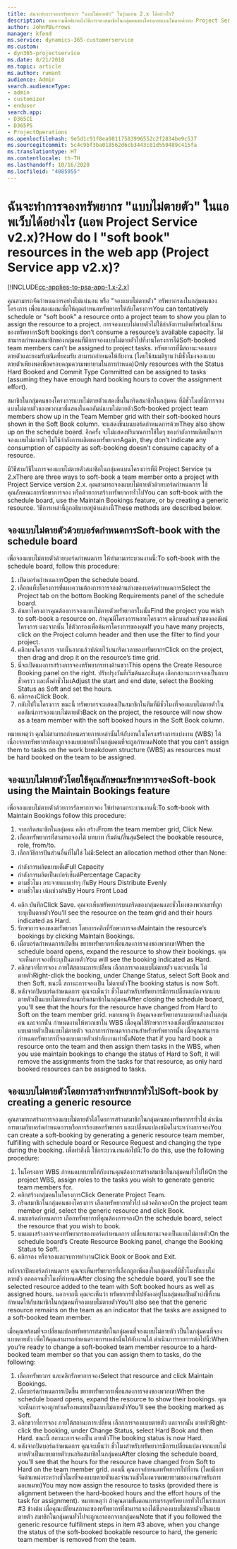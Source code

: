 ```yaml
---
title: ฉันจะทำการจองทรัพยากร "แบบไม่ตายตัว" ในรุ่นแอพ 2.x ได้อย่างไร?
description: บทความนี้อธิบายถึงวิธีการจองสมาชิกในกลุ่มคนของโครงการแบบไม่ตายด้วยบ Project Service
author: JohnPBurrows
manager: kfend
ms.service: dynamics-365-customerservice
ms.custom:
- dyn365-projectservice
ms.date: 8/21/2018
ms.topic: article
ms.author: rumant
audience: Admin
search.audienceType:
- admin
- customizer
- enduser
search.app:
- D365CE
- D365PS
- ProjectOperations
ms.openlocfilehash: 9e5d1c91f8ea98117583996552c2f2834be9c537
ms.sourcegitcommit: 5c4c9bf3ba018562d6cb3443c01d550489c415fa
ms.translationtype: HT
ms.contentlocale: th-TH
ms.lasthandoff: 10/16/2020
ms.locfileid: "4085955"
---
```

# <a name="how-do-i-soft-book-resources-in-the-web-app-project-service-app-v2x"></a><span data-ttu-id="76ce2-103">ฉันจะทำการจองทรัพยากร "แบบไม่ตายตัว" ในแอพเว็บได้อย่างไร (แอพ Project Service v2.x)?</span><span class="sxs-lookup"><span data-stu-id="76ce2-103">How do I "soft book" resources in the web app (Project Service app v2.x)?</span></span>

[!INCLUDE[cc-applies-to-psa-app-1.x-2.x](../includes/cc-applies-to-psa-app-1x-2x.md)]

<span data-ttu-id="76ce2-104">คุณสามารถจัดกำหนดการอย่างไม่แน่นอน หรือ "จองแบบไม่ตายตัว" ทรัพยากรลงในกลุ่มคนของโครงการ เพื่อแสดงแผนเพื่อให้คุณกำหนดทรัพยากรให้กับโครงการ</span><span class="sxs-lookup"><span data-stu-id="76ce2-104">You can tentatively schedule or "soft book" a resource onto a project team to show you plan to assign the resource to a project.</span></span> <span data-ttu-id="76ce2-105">การจองแบบไม่ตายตัวไม่ใช้กำลังการผลิตที่พร้อมใช้งานของทรัพยากร</span><span class="sxs-lookup"><span data-stu-id="76ce2-105">Soft bookings don’t consume a resource’s available capacity.</span></span> <span data-ttu-id="76ce2-106">ไม่สามารถกำหนดสมาชิกของกลุ่มคนที่มีการจองแบบไม่ตายตัวไปที่งานโครงการได้</span><span class="sxs-lookup"><span data-stu-id="76ce2-106">Soft-booked team members can’t be assigned to project tasks.</span></span> <span data-ttu-id="76ce2-107">ทรัพยากรที่มีสถานะจองแบบตายตัวและยอมรับชนิดที่ยอมรับ สามารถกำหนดให้กับงาน (โดยใช้สมมติฐานว่ามีชั่วโมงจองแบบตายตัวเพียงพอเพื่อครอบคลุมความพยายามในการกำหนด)</span><span class="sxs-lookup"><span data-stu-id="76ce2-107">Only resources with the Status Hard Booked and Commit Type Committed can be assigned to tasks (assuming they have enough hard booking hours to cover the assignment effort).</span></span>

<span data-ttu-id="76ce2-108">สมาชิกในกลุ่มคนของโครงการแบบไม่ตายตัวแสดงขึ้นในกริดสมาชิกในกลุ่มคน ที่มีชั่วโมงที่มีการจองแบบไม่ตายตัวของพวกเขาที่แสดงในคอลัมน์แบบไม่ตายตัว</span><span class="sxs-lookup"><span data-stu-id="76ce2-108">Soft-booked project team members show up in the Team Member grid with their soft-booked hours shown in the Soft Book column.</span></span> <span data-ttu-id="76ce2-109">จะแสดงขึ้นบนบอร์ดกำหนดการด้วย</span><span class="sxs-lookup"><span data-stu-id="76ce2-109">They also show up on the schedule board.</span></span> <span data-ttu-id="76ce2-110">อีกครั้ง จะไม่แสดงปริมาณการใช้ใดๆ ของกำลังการผลิตเป็นการจองแบบไม่ตายตัว ไม่ใช้กำลังการผลิตของทรัพยากร</span><span class="sxs-lookup"><span data-stu-id="76ce2-110">Again, they don’t indicate any consumption of capacity as soft-booking doesn’t consume capacity of a resource.</span></span>

<span data-ttu-id="76ce2-111">มีวิธีสามวิธีในการจองแบบไม่ตายตัวสมาชิกในกลุ่มคนบนโครงการที่มี Project Service รุ่น 2.x</span><span class="sxs-lookup"><span data-stu-id="76ce2-111">There are three ways to soft-book a team member onto a project with Project Service version 2.x.</span></span> <span data-ttu-id="76ce2-112">คุณสามารถจองแบบไม่ตายตัวด้วยบอร์ดกำหนดการ ใช้คุณลักษณะการรักษาการจอง หรือด้วยการสร้างทรัพยากรทั่วไป</span><span class="sxs-lookup"><span data-stu-id="76ce2-112">You can soft-book with the schedule board, use the Maintain Bookings feature, or by creating a generic resource.</span></span> <span data-ttu-id="76ce2-113">วิธีการเหล่านี้ถูกอธิบายอยู่ด้านล่างนี้</span><span class="sxs-lookup"><span data-stu-id="76ce2-113">These methods are described below.</span></span>

## <a name="soft-book-with-the-schedule-board"></a><span data-ttu-id="76ce2-114">จองแบบไม่ตายตัวด้วยบอร์ดกำหนดการ</span><span class="sxs-lookup"><span data-stu-id="76ce2-114">Soft-book with the schedule board</span></span>

<span data-ttu-id="76ce2-115">เพื่อจองแบบไม่ตายตัวด้วยบอร์ดกำหนดการ ให้ทำตามกระบวนงานนี้:</span><span class="sxs-lookup"><span data-stu-id="76ce2-115">To soft-book with the schedule board, follow this procedure:</span></span> 
1. <span data-ttu-id="76ce2-116">เปิดบอร์ดกำหนดการ</span><span class="sxs-lookup"><span data-stu-id="76ce2-116">Open the schedule board.</span></span>
2. <span data-ttu-id="76ce2-117">เลือกแท็บโครงการที่แผงความต้องการการจองด้านล่างของบอร์ดกำหนดการ</span><span class="sxs-lookup"><span data-stu-id="76ce2-117">Select the Project tab on the bottom Booking Requirements panel of the schedule board.</span></span>
3. <span data-ttu-id="76ce2-118">ค้นหาโครงการคุณต้องการจองแบบไม่ตายตัวทรัพยากรในนั้น</span><span class="sxs-lookup"><span data-stu-id="76ce2-118">Find the project you wish to soft-book a resource on.</span></span> <span data-ttu-id="76ce2-119">ถ้าคุณมีโครงการหลายโครงการ คลิกบนส่วนหัวของคอลัมน์โครงการ และจากนั้น ใช้ตัวกรองเพื่อค้นหาโครงการของคุณ</span><span class="sxs-lookup"><span data-stu-id="76ce2-119">If you have many projects, click on the Project column header and then use the filter to find your project.</span></span>
4. <span data-ttu-id="76ce2-120">คลิกบนโครงการ จากนั้นลากแล้วปล่อยไว้บนกริดเวลาของทรัพยากร</span><span class="sxs-lookup"><span data-stu-id="76ce2-120">Click on the project, then drag and drop it on the resource’s time grid.</span></span>
5. <span data-ttu-id="76ce2-121">นี่จะเปิดแผงการสร้างการจองทรัพยากรทางด้านขวา</span><span class="sxs-lookup"><span data-stu-id="76ce2-121">This opens the Create Resource Booking panel on the right.</span></span> <span data-ttu-id="76ce2-122">ปรับปรุงวันที่เริ่มต้นและสิ้นสุด เลือกสถานะการจองเป็นแบบชั่วคราว และตั้งค่าชั่วโมง</span><span class="sxs-lookup"><span data-stu-id="76ce2-122">Adjust the start and end date, select the Booking Status as Soft and set the hours.</span></span> 
6. <span data-ttu-id="76ce2-123">คลิกจอง</span><span class="sxs-lookup"><span data-stu-id="76ce2-123">Click Book.</span></span>
7. <span data-ttu-id="76ce2-124">กลับไปในโครงการ ขณะนี้ ทรัพยากรจะแสดงเป็นสมาชิกในทีมที่มีชั่วโมงที่จองแบบไม่ตายตัวในคอลัมน์การจองแบบไม่ตายตัว</span><span class="sxs-lookup"><span data-stu-id="76ce2-124">Back on the project, the resource will now show as a team member with the soft booked hours in the Soft Book column.</span></span>

<span data-ttu-id="76ce2-125">หมายเหตุว่า คุณไม่สามารถกำหนดรายการเหล่านั้นให้กับงานในโครงสร้างการแบ่งงาน (WBS) ได้ เนื่องจากทรัพยากรต้องถูกจองแบบตายตัวในกลุ่มคนที่จะถูกกำหนด</span><span class="sxs-lookup"><span data-stu-id="76ce2-125">Note that you can’t assign them to tasks on the work breakdown structure (WBS) as resources must be hard booked on the team to be assigned.</span></span>

## <a name="soft-book-using-the-maintain-bookings-feature"></a><span data-ttu-id="76ce2-126">จองแบบไม่ตายตัวโดยใช้คุณลักษณะรักษาการจอง</span><span class="sxs-lookup"><span data-stu-id="76ce2-126">Soft-book using the Maintain Bookings feature</span></span>

<span data-ttu-id="76ce2-127">เพื่อจองแบบไม่ตายตัวด้วยการรักษาการจอง ให้ทำตามกระบวนงานนี้:</span><span class="sxs-lookup"><span data-stu-id="76ce2-127">To soft-book with Maintain Bookings follow this procedure:</span></span>
1. <span data-ttu-id="76ce2-128">จากกริดสมาชิกในกลุ่มคน คลิก สร้าง</span><span class="sxs-lookup"><span data-stu-id="76ce2-128">From the team member grid, Click New.</span></span>
2. <span data-ttu-id="76ce2-129">เลือกทรัพยากรที่สามารถจองได้ บทบาท เริ่มต้น/สิ้นสุด</span><span class="sxs-lookup"><span data-stu-id="76ce2-129">Select the bookable resource, role, from/to.</span></span>
3. <span data-ttu-id="76ce2-130">เลือกวิธีการปันส่วนอื่นที่ไม่ใช่ ไม่มี:</span><span class="sxs-lookup"><span data-stu-id="76ce2-130">Select an allocation method other than None:</span></span>
- <span data-ttu-id="76ce2-131">กำลังการผลิตแบบเต็ม</span><span class="sxs-lookup"><span data-stu-id="76ce2-131">Full Capacity</span></span>
- <span data-ttu-id="76ce2-132">กำลังการผลิตเป็นเปอร์เซ็นต์</span><span class="sxs-lookup"><span data-stu-id="76ce2-132">Percentage Capacity</span></span>
- <span data-ttu-id="76ce2-133">ตามชั่วโมง กระจายแบบเท่าๆ กัน</span><span class="sxs-lookup"><span data-stu-id="76ce2-133">By Hours Distribute Evenly</span></span>
- <span data-ttu-id="76ce2-134">ตามชั่วโมง เน้นช่วงต้น</span><span class="sxs-lookup"><span data-stu-id="76ce2-134">By Hours Front Load</span></span>
4. <span data-ttu-id="76ce2-135">คลิก บันทึก</span><span class="sxs-lookup"><span data-stu-id="76ce2-135">Click Save.</span></span> <span data-ttu-id="76ce2-136">คุณจะเห็นทรัพยากรบนกริดของกลุ่มคนและชั่วโมงของพวกเขาที่ถูกระบุเป็นตายตัว</span><span class="sxs-lookup"><span data-stu-id="76ce2-136">You’ll see the resource on the team grid and their hours indicated as Hard.</span></span>
5. <span data-ttu-id="76ce2-137">รักษาการจองของทรัพยากร โดยการคลิกที่รักษาการจอง</span><span class="sxs-lookup"><span data-stu-id="76ce2-137">Maintain the resource’s bookings by clicking Maintain Bookings.</span></span>
6. <span data-ttu-id="76ce2-138">เมื่อบอร์ดกำหนดการเปิดขึ้น ขยายทรัพยากรเพื่อแสดงการจองของพวกเขา</span><span class="sxs-lookup"><span data-stu-id="76ce2-138">When the schedule board opens, expand the resource to show their bookings.</span></span> <span data-ttu-id="76ce2-139">คุณจะเห็นการจองที่ระบุเป็นตายตัว</span><span class="sxs-lookup"><span data-stu-id="76ce2-139">You will see the booking indicated as Hard.</span></span>
7. <span data-ttu-id="76ce2-140">คลิกขวาที่การจอง ภายใต้สถานะการเปลี่ยน เลือกการจองแบบไม่ตายตัว และจากนั้น ไม่ตายตัว</span><span class="sxs-lookup"><span data-stu-id="76ce2-140">Right-click the booking, under Change Status, select Soft Book and then Soft.</span></span> <span data-ttu-id="76ce2-141">ขณะนี้ สถานะการจองเป็น ไม่ตายตัว</span><span class="sxs-lookup"><span data-stu-id="76ce2-141">The booking status is now Soft.</span></span>
8. <span data-ttu-id="76ce2-142">หลังจากปิดบอร์ดกำหนดการ คุณจะเห็นว่า ชั่วโมงสำหรับทรัพยากรมีการเปลี่ยนแปลงจากแบบตายตัวเป็นแบบไม่ตายตัวบนกริดสมาชิกในกลุ่มคน</span><span class="sxs-lookup"><span data-stu-id="76ce2-142">After closing the schedule board, you’ll see that the hours for the resource have changed from Hard to Soft on the team member grid.</span></span>
<span data-ttu-id="76ce2-143">หมายเหตุว่า ถ้าคุณจองทรัพยากรแบบตายตัวลงในกลุ่มคน และจากนั้น กำหนดงานให้พวกเขาใน WBS เมื่อคุณใช้รักษาการจองเพื่อเปลี่ยนสถานะของแบบตายตัวเป็นแบบไม่ตายตัว จะเอาการกำหนดจากงานสำหรับทรัพยากรนั้น เมื่อคุณสามารถกำหนดทรัพยากรที่จองแบบตายตัวเท่ากับงานเท่านั้น</span><span class="sxs-lookup"><span data-stu-id="76ce2-143">Note that if you hard book a resource onto the team and then assign them tasks in the WBS, when you use maintain bookings to change the status of Hard to Soft, it will remove the assignments from the tasks for that resource, as only hard booked resources can be assigned to tasks.</span></span>

## <a name="soft-book-by-creating-a-generic-resource"></a><span data-ttu-id="76ce2-144">จองแบบไม่ตายตัวโดยการสร้างทรัพยากรทั่วไป</span><span class="sxs-lookup"><span data-stu-id="76ce2-144">Soft-book by creating a generic resource</span></span>

<span data-ttu-id="76ce2-145">คุณสามารถสร้างการจองแบบไม่ตายตัวได้โดยการสร้างสมาชิกในกลุ่มคนของทรัพยากรทั่วไป ดำเนินการตามกับบอร์ดกำหนดการหรือการร้องขอทรัพยากร และเปลี่ยนแปลงชนิดในระหว่างการจอง</span><span class="sxs-lookup"><span data-stu-id="76ce2-145">You can create a soft-booking by generating a generic resource team member, fulfilling with schedule board or Resource Request and changing the type during the booking.</span></span>
<span data-ttu-id="76ce2-146">เพื่อทำสิ่งนี้ ใช้กระบวนงานต่อไปนี้:</span><span class="sxs-lookup"><span data-stu-id="76ce2-146">To do this, use the following procedure:</span></span>

1. <span data-ttu-id="76ce2-147">ในโครงการ WBS กำหนดบทบาทให้กับงานคุณต้องการสร้างสมาชิกในกลุ่มคนทั่วไปให้</span><span class="sxs-lookup"><span data-stu-id="76ce2-147">On the project WBS, assign roles to the tasks you wish to generate generic team members for.</span></span>
2. <span data-ttu-id="76ce2-148">คลิกสร้างกลุ่มคนในโครงการ</span><span class="sxs-lookup"><span data-stu-id="76ce2-148">Click Generate Project Team.</span></span>
3. <span data-ttu-id="76ce2-149">กริดสมาชิกในกลุ่มคนของโครงการ เลือกทรัพยากรทั่วไป แล้วคลิกจอง</span><span class="sxs-lookup"><span data-stu-id="76ce2-149">On the project team member grid, select the generic resource and click Book.</span></span>
4. <span data-ttu-id="76ce2-150">บนบอร์ดกำหนดการ เลือกทรัพยากรที่คุณต้องการจอง</span><span class="sxs-lookup"><span data-stu-id="76ce2-150">On the schedule board, select the resource that you wish to book.</span></span>
5. <span data-ttu-id="76ce2-151">บนแผงสร้างการจองทรัพยากรของบอร์ดกำหนดการ เปลี่ยนสถานะจองเป็นแบบไม่ตายตัว</span><span class="sxs-lookup"><span data-stu-id="76ce2-151">On the schedule board’s Create Resource Booking panel, change the Booking Status to Soft.</span></span>
6. <span data-ttu-id="76ce2-152">คลิกจอง หรือจองและจบการทำงาน</span><span class="sxs-lookup"><span data-stu-id="76ce2-152">Click Book or Book and Exit.</span></span>

<span data-ttu-id="76ce2-153">หลังจากปิดบอร์ดกำหนดการ คุณจะเห็นทรัพยากรที่เลือกถูกเพิ่มลงในกลุ่มคนที่มีชั่วโมงที่แบบไม่ตายตัว ตลอดจนชั่วโมงที่กำหนด</span><span class="sxs-lookup"><span data-stu-id="76ce2-153">After closing the schedule board, you’ll see the selected resource added to the team with Soft booked hours as well as assigned hours.</span></span> <span data-ttu-id="76ce2-154">นอกจากนี้ คุณจะเห็นว่า ทรัพยากรทั่วไปยังคงอยู่ในกลุ่มคนเป็นตัวบ่งชี้ที่งานกำหนดให้กับสมาชิกในกลุ่มคนที่จองแบบไม่ตายตัว</span><span class="sxs-lookup"><span data-stu-id="76ce2-154">You’ll also see that the generic resource remains on the team as an indicator that the tasks are assigned to a soft-booked team member.</span></span>

<span data-ttu-id="76ce2-155">เมื่อคุณพร้อมที่จะเปลี่ยนแปลงทรัพยากรสมาชิกในกลุ่มคนที่จองแบบไม่ตายตัว เป็นในกลุ่มคนที่จองแบบตายตัว เพื่อให้คุณสามารถกำหนดรายการเหล่านั้นให้กับงานได้ ดำเนินการรายการต่อไปนี้:</span><span class="sxs-lookup"><span data-stu-id="76ce2-155">When you’re ready to change a soft-booked team member resource to a hard-booked team member so that you can assign them to tasks, do the following:</span></span>

1. <span data-ttu-id="76ce2-156">เลือกทรัพยากร และคลิกรักษาการจอง</span><span class="sxs-lookup"><span data-stu-id="76ce2-156">Select that resource and click Maintain Bookings.</span></span>
2. <span data-ttu-id="76ce2-157">เมื่อบอร์ดกำหนดการเปิดขึ้น ขยายทรัพยากรเพื่อแสดงการจองของพวกเขา</span><span class="sxs-lookup"><span data-stu-id="76ce2-157">When the schedule board opens, expand the resource to show their bookings.</span></span> <span data-ttu-id="76ce2-158">คุณจะเห็นการจองถูกทำเครื่องหมายเป็นแบบไม่ตายตัว</span><span class="sxs-lookup"><span data-stu-id="76ce2-158">You’ll see the booking marked as Soft.</span></span>
3. <span data-ttu-id="76ce2-159">คลิกขวาที่การจอง ภายใต้สถานะการเปลี่ยน เลือกการจองแบบตายตัว และจากนั้น ตายตัว</span><span class="sxs-lookup"><span data-stu-id="76ce2-159">Right-click the booking, under Change Status, select Hard Book and then Hard.</span></span> <span data-ttu-id="76ce2-160">ขณะนี้ สถานะการจองเป็น ตายตัว</span><span class="sxs-lookup"><span data-stu-id="76ce2-160">The booking status is now Hard.</span></span>
4. <span data-ttu-id="76ce2-161">หลังจากปิดบอร์ดกำหนดการ คุณจะเห็นว่า ชั่วโมงสำหรับทรัพยากรมีการเปลี่ยนแปลงจากแบบไม่ตายตัวเป็นแบบตายตัวบนกริดสมาชิกในกลุ่มคน</span><span class="sxs-lookup"><span data-stu-id="76ce2-161">After closing the schedule board, you’ll see that the hours for the resource have changed from Soft to Hard on the team member grid.</span></span> <span data-ttu-id="76ce2-162">ตอนนี้ คุณอาจกำหนดทรัพยากรไปที่งาน (โดยมีการจัดตำแหน่งระหว่างชั่วโมงที่จองแบบตายตัวและจำนวนชั่วโมงความพยายามของงานสำหรับการมอบหมาย)</span><span class="sxs-lookup"><span data-stu-id="76ce2-162">You may now assign the resource to tasks (provided there is alignment between the hard-booked hours and the effort hours of the task for assignment).</span></span> <span data-ttu-id="76ce2-163">หมายเหตุว่า ถ้าคุณตามขั้นตอนการบรรลุทรัพยากรทั่วไปในรายการ #3 ข้างต้น เมื่อคุณเปลี่ยนสถานะของทรัพยากรที่สามารถจองได้ซึ่งจองแบบไม่ตายตัวเป็นแบบตายตัว สมาชิกในกลุ่มคนทั่วไปจะถูกเอาออกจากกลุ่มคน</span><span class="sxs-lookup"><span data-stu-id="76ce2-163">Note that if you followed the generic resource fulfilment steps in item #3 above, when you change the status of the soft-booked bookable resource to hard, the generic team member is removed from the team.</span></span>
